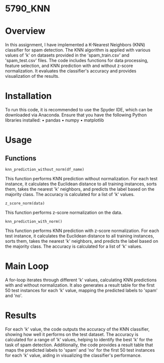 # 5790_KNN
# Overview
In this assignment, I have implemented a K-Nearest Neighbors (KNN) classifier for spam detection. The KNN algorithm is applied with various values of 'k' on datasets provided in the 'spam_train.csv' and 'spam_test.csv' files. The code includes functions for data processing, feature selection, and KNN prediction with and without z-score normalization. It evaluates the classifier's accuracy and provides visualization of the results.
# Installation
To run this code, it is recommended to use the Spyder IDE, which can be downloaded via Anaconda. Ensure that you have the following Python libraries installed:
• pandas
• numpy
• matplotlib
# Usage
## Functions
`knn_prediction_without_norm(df_name)`

This function performs KNN prediction without normalization. For each test instance, it calculates the
Euclidean distance to all training instances, sorts them, takes the nearest 'k' neighbors, and predicts
the label based on the majority class. The accuracy is calculated for a list of 'k' values.

`z_score_norm(data)`

This function performs z-score normalization on the data.

`knn_prediction_with_norm()`

This function performs KNN prediction with z-score normalization. For each test instance, it calculates the Euclidean distance to all training instances, sorts them, takes the nearest 'k' neighbors, and predicts the label based on the majority class. The accuracy is calculated for a list of 'k' values.
# Main Loop
A for-loop iterates through different 'k' values, calculating KNN predictions with and without normalization. It also generates a result table for the first 50 test instances for each 'k' value, mapping the predicted labels to 'spam' and 'no'.
# Results
For each 'k' value, the code outputs the accuracy of the KNN classifier, showing how well it performs on the test dataset. The accuracy is calculated for a range of 'k' values, helping to identify the best 'k' for the task of spam detection. Additionally, the code provides a result table that maps the predicted labels to 'spam' and 'no' for the first 50 test instances for each 'k' value, aiding in visualizing the classifier's performance.
